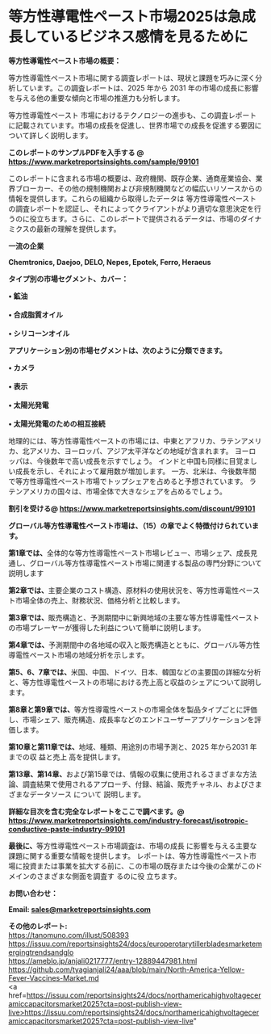 # 等方性導電性ペースト市場2025は急成長しているビジネス感情を見るために

<strong><b>等方性導電性ペースト市場の概要：</b></strong>

等方性導電性ペースト市場に関する調査レポートは、現状と課題を巧みに深く分析しています。この調査レポートは、2025 年から 2031 年の市場の成長に影響を与える他の重要な傾向と市場の推進力も分析します。

等方性導電性ペースト 市場におけるテクノロジーの進歩も、この調査レポートに記載されています。市場の成長を促進し、世界市場での成長を促進する要因について詳しく説明します。

<strong>このレポートのサンプルPDFを入手する @ <a href=https://www.marketreportsinsights.com/sample/99101>https://www.marketreportsinsights.com/sample/99101</a></strong>

このレポートに含まれる市場の概要は、政府機関、既存企業、通商産業協会、業界ブローカー、その他の規制機関および非規制機関などの幅広いリソースからの情報を提供します。これらの組織から取得したデータは 等方性導電性ペースト の調査レポートを認証し、それによってクライアントがより適切な意思決定を行うのに役立ちます。さらに、このレポートで提供されるデータは、市場のダイナミクスの最新の理解を提供します。

<strong>一流の企業</strong>

<strong><b>Chemtronics, Daejoo, DELO, Nepes, Epotek, Ferro, Heraeus</b></strong>

<strong><b>タイプ別の市場セグメント、カバー：</b></strong>

<strong>• 鉱油<br><br>• 合成脂質オイル<br><br>• シリコーンオイル</strong>

<strong><b>アプリケーション別の市場セグメントは、次のように分類できます。</b></strong>

<strong>• カメラ<br><br>• 表示<br><br>• 太陽光発電<br><br>• 太陽光発電のための相互接続</strong>

 地理的には、等方性導電性ペーストの市場には、中東とアフリカ、ラテンアメリカ、北アメリカ、ヨーロッパ、アジア太平洋などの地域が含まれます。 ヨーロッパは、今後数年で高い成長を示すでしょう。 インドと中国も同様に目覚ましい成長を示し、それによって雇用数が増加します。 一方、北米は、今後数年間で等方性導電性ペースト市場でトップシェアを占めると予想されています。 ラテンアメリカの国々は、市場全体で大きなシェアを占めるでしょう。

<strong>割引を受ける@ <a href=https://www.marketreportsinsights.com/discount/99101>https://www.marketreportsinsights.com/discount/99101</a></strong>

<strong><b>グローバル等方性導電性ペースト市場は、（15）の章でよく特徴付けられています。</b></strong>

<strong><b>第</b></strong><strong><b>1章では、</b></strong>全体的な等方性導電性ペースト市場レビュー、市場シェア、成長見通し、グローバル等方性導電性ペースト市場に関連する製品の専門分野について説明します

<strong><b>第2章では、</b></strong>主要企業のコスト構造、原材料の使用状況を、等方性導電性ペースト市場全体の売上、財務状況、価格分析と比較します。

<strong><b>第3章では、</b></strong>販売構造と、予測期間中に新興地域の主要な等方性導電性ペーストの市場プレーヤーが獲得した利益について簡単に説明します。

<strong><b>第4章では、</b></strong>予測期間中の各地域の収入と販売構造とともに、グローバル等方性導電性ペースト市場の地域分析を示します。

<strong><b>第5、6、7章では、</b></strong>米国、中国、ドイツ、日本、韓国などの主要国の詳細な分析と、等方性導電性ペーストの市場における売上高と収益のシェアについて説明します。

<strong><b>第8章と第9章では、</b></strong>等方性導電性ペーストの市場全体を製品タイプごとに評価し、市場シェア、販売構造、成長率などのエンドユーザーアプリケーションを評価します。

<strong><b>第10章と第11章では、</b></strong>地域、種類、用途別の市場予測と、2025 年から2031 年までの収 益と売上 高を提供します。

<strong><b>第13章、第14章、</b></strong>および第15章では、情報の収集に使用されるさまざまな方法論、調査結果で使用されるアプローチ、付録、結論、販売チャネル、およびさまざまなデータソース について 説明します。

<strong>詳細な目次を含む完全なレポートをここで調べます。@ <a href=https://www.marketreportsinsights.com/industry-forecast/isotropic-conductive-paste-industry-99101>https://www.marketreportsinsights.com/industry-forecast/isotropic-conductive-paste-industry-99101</a></strong>

<strong><b>最後に、</b></strong>等方性導電性ペースト市場調査は、市場の成長 に影響を</a>与える主要な課題に関する重要な情報を提供します。 レポートは、等方性導電性ペースト市場に投資または事業を拡大する前に、この市場の既存または今後の企業がこのドメインのさまざまな側面を調査す るのに役 立ちます。

<strong><b>お問い合わせ：</b></strong>

<strong>Email: </strong><a href=mailto:sales@marketreportsinsights.com><strong>sales@marketreportsinsights.com</strong></a>

<strong>その他のレポート:</strong>
<br>
<a href=https://tanomuno.com/illust/508393>https://tanomuno.com/illust/508393</a>
<br>
<a href=https://issuu.com/reportsinsights24/docs/europerotarytillerbladesmarketemergingtrendsandglo>https://issuu.com/reportsinsights24/docs/europerotarytillerbladesmarketemergingtrendsandglo</a>
<br>
<a href=https://ameblo.jp/anjali0217777/entry-12889447981.html>https://ameblo.jp/anjali0217777/entry-12889447981.html</a>
<br>
<a href=https://github.com/tyagianjali24/aaa/blob/main/North-America-Yellow-Fever-Vaccines-Market.md>https://github.com/tyagianjali24/aaa/blob/main/North-America-Yellow-Fever-Vaccines-Market.md</a>
<br>
<a href=https://issuu.com/reportsinsights24/docs/northamericahighvoltageceramiccapacitorsmarket2025?cta=post-publish-view-live>https://issuu.com/reportsinsights24/docs/northamericahighvoltageceramiccapacitorsmarket2025?cta=post-publish-view-live</a>"
